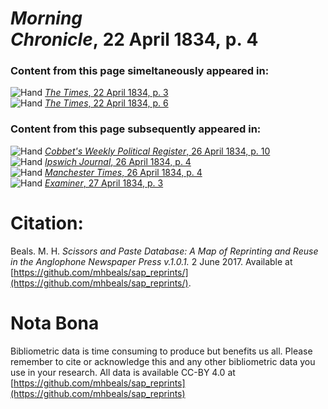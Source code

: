 # *Morning Chronicle*, 22 April 1834, p. 4  
  
### Content from this page simeltaneously appeared in:  
![Hand](http://scissorsandpaste.net/wp-content/uploads/2017/06/smallhandpointer.png) [*The Times*, 22 April 1834, p. 3](https://mhbeals.github.io/sap_html/The-Times/The-Times-22-April-1834-p-3)  
![Hand](http://scissorsandpaste.net/wp-content/uploads/2017/06/smallhandpointer.png) [*The Times*, 22 April 1834, p. 6](https://mhbeals.github.io/sap_html/The-Times/The-Times-22-April-1834-p-6)  
  
### Content from this page subsequently appeared in:  
![Hand](http://scissorsandpaste.net/wp-content/uploads/2017/06/smallhandpointer.png) [*Cobbet's Weekly Political Register*, 26 April 1834, p. 10](https://mhbeals.github.io/sap_html/Cobbet's-Weekly-Political-Register/Cobbet's-Weekly-Political-Register-26-April-1834-p-10)  
![Hand](http://scissorsandpaste.net/wp-content/uploads/2017/06/smallhandpointer.png) [*Ipswich Journal*, 26 April 1834, p. 4](https://mhbeals.github.io/sap_html/Ipswich-Journal/Ipswich-Journal-26-April-1834-p-4)  
![Hand](http://scissorsandpaste.net/wp-content/uploads/2017/06/smallhandpointer.png) [*Manchester Times*, 26 April 1834, p. 4](https://mhbeals.github.io/sap_html/Manchester-Times/Manchester-Times-26-April-1834-p-4)  
![Hand](http://scissorsandpaste.net/wp-content/uploads/2017/06/smallhandpointer.png) [*Examiner*, 27 April 1834, p. 3](https://mhbeals.github.io/sap_html/Examiner/Examiner-27-April-1834-p-3)  


# Citation: 

Beals. M. H. *Scissors and Paste Database: A Map of Reprinting and Reuse in the Anglophone Newspaper Press v.1.0.1.* 2 June 2017. Available at [https://github.com/mhbeals/sap_reprints/](https://github.com/mhbeals/sap_reprints/). 

# Nota Bona

Bibliometric data is time consuming to produce but benefits us all. Please remember to cite or acknowledge this and any other bibliometric data you use in your research. All data is available CC-BY 4.0 at [https://github.com/mhbeals/sap_reprints](https://github.com/mhbeals/sap_reprints)